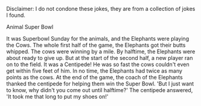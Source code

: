 Disclaimer: I do not condone these jokes, they are from a collection of jokes I found.

Animal Super Bowl

It was Superbowl Sunday for the animals, and the Elephants were playing the Cows. The whole first half of the game, the Elephants got their butts whipped. The cows were winning by a mile. By halftime, the Elephants were about ready to give up. But at the start of the second half, a new player ran on to the field. It was a Centipede! He was so fast the cows couldn't even get within five feet of him. In no time, the Elephants had twice as many points as the cows. 
At the end of the game, the coach of the Elephants thanked the centipede for helping them win the Super Bowl. 'But I just want to know, why didn't you come out until halftime?'
The centipede answered, 'It took me that long to put my shoes on!'

